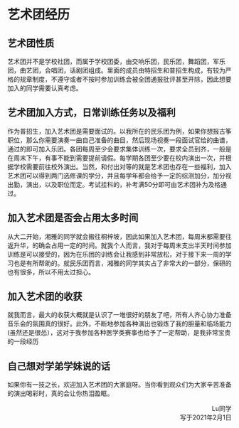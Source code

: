 # 艺术团经历

## 艺术团性质

艺术团并不是学校社团，而属于学校团委，由交响乐团，民乐团，舞蹈团，军乐团，曲艺团，合唱团，话剧团组成。里面的成员由特招生和普招生构成，有较为严格的规章制度，不遵守或者不按时参加训练会被全团通报批评甚至开除，因此想要加入的同学需要认真考虑。

## 艺术团加入方式，日常训练任务以及福利

作为普招生，加入艺术团是需要面试的。以我所在的民乐团为例，如果你想报古筝职位，那么你需要演奏一曲自己准备的曲目，然后现场视奏一段面试官给的曲谱，通过的即可加入乐团。各团每周至少会要求集体训练一次，要求全员到齐，一般是在周末下午，有事不能到需要提前请假。每学期各团至少要在校内演出一次，并根据学校需要前往校外演出。当然，和付出对等的就是艺术团也存在一些福利，加入艺术团可以得到两门选修课的学分，并且每学年都会给予一定的综测加分，加分视出勤，演出，以及职位而定。考试挂科的，补考满50分即可由艺术团补为及格通过。

## 加入艺术团是否会占用太多时间

从大二开始，湘雅的同学就会搬往桐梓坡，因此如果加入艺术团，每周末都需要往返升华，的确会占用一定的时间。就我个人而言，我对于每周末支出半天时间参加训练是可以接受的，因为在乐团的训练会让我感到非常放松，对于接下来一周的学习也是有所帮助的。就民乐团而言，湘雅的同学其实占了非常大的一部分，保研的也有很多，所以不用太过担心。

## 加入艺术团的收获

就我而言，最大的收获大概就是认识了一堆很好的朋友了吧，所有人齐心协力准备音乐会的氛围真的很好。此外，不断地参加各种演出也锻炼了我的胆量和临场能力(虽然还是很怂），这对于我参加各种医学类赛事也给予了一定帮助，是我非常宝贵的一段经历

## 自己想对学弟学妹说的话

如果你有一技之长，欢迎加入艺术团的大家庭呀。当你看到观众们为大家辛苦准备的演出喝彩时，真的会让你热泪盈眶。

<p align="right">Lu同学<br/>写于2021年2月1日</p>